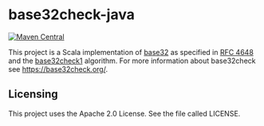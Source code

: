 # base32check-java
[![Maven Central](https://maven-badges.herokuapp.com/maven-central/de.bitmarck.bms/base32check-java/badge.svg)](https://maven-badges.herokuapp.com/maven-central/de.bitmarck.bms/base32check-java/)

This project is a Scala implementation of [base32](https://en.wikipedia.org/wiki/Base32) as specified in [RFC 4648](https://tools.ietf.org/html/rfc4648#section-6) and the [base32check1](https://base32check.org/) algorithm.
For more information about base32check see https://base32check.org/.

Licensing
---------
This project uses the Apache 2.0 License. See the file called LICENSE.
